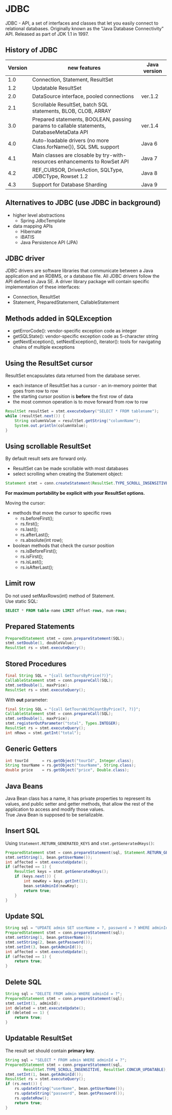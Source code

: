 JDBC
====

JDBC - API, a set of interfaces and classes that let you easily connect to relational databases. 
Originally known as the "Java Database Connectivity" API. Released as part of JDK 1.1 in 1997.

History of JDBC
---------------

Version | new features  | Java version
--------|---------------|-------------
1.0	| Connection, Statement, ResultSet
1.2	| Updatable ResultSet  
2.0	| DataSource interface, pooled connections | ver.1.2
2.1	| Scrollable ResultSet, batch SQL statements, BLOB, CLOB, ARRAY 
3.0 | Prepared statements, BOOLEAN, passing params to callable statements, DatabaseMetaData API | ver.1.4
4.0 | Auto-loadable drivers (no more Class.forName()), SQL SML support              | Java 6
4.1 | Main classes are closable by try-with-resources enhancements to RowSet API    | Java 7
4.2 | REF_CURSOR, DriverAction, SQLType, JDBCType, Rowset 1.2  | Java 8
4.3 | Support for Database Sharding | Java 9

Alternatives to JDBC (use JDBC in background)
--------------------------------------------

* higher level abstractions
    - Spring JdbcTemplate
* data mapping APIs
    - Hibernate
    - iBATIS
    - Java Persistence API (JPA)
    
JDBC driver
-----------

JDBC drivers are software libraries that communicate between a Java application and an RDBMS, or a database file.
All JDBC drivers follow the API defined in Java SE. A driver library package will contain specific implementation of
these interfaces:

* Connection, ResultSet
* Statement, PreparedStatement, CallableStatement

Methods added in SQLException
-----------------------------

* getErrorCode(): vendor-specific exception code as integer
* getSQLState(): vendor-specific exception code as 5-character string
* getNextException(), setNextException(), iterator(): tools for navigating chains
of multiple exceptions

Using the ResultSet cursor
--------------------------

ResultSet encapsulates data returned from the database server. 

* each instance of ResultSet has a cursor - an in-memory pointer that goes from row to row
* the starting cursor position is __before__ the first row of data
* the most common operation is to move forward from row to row
```java
ResultSet resultSet = stmt.executeQuery("SELECT * FROM tablename");
while (resultSet.next()) {
    String columnValue = resultSet.getString("columnName");
    System.out.println(columnValue);
}
``` 

Using scrollable ResultSet
--------------------------

By default result sets are forward only.
* ResultSet can be made scrollable with most databases 
* select scrolling when creating the Statement object:
```java
Statement stmt = conn.createStatement(ResultSet.TYPE_SCROLL_INSENSITIVE, ResultSet.CONCUR_READ_ONLY);
```
__For maximum portability be explicit with your ResultSet options.__  

Moving the cursor:
* methods that move the cursor to specific rows
    - rs.beforeFirst();
    - rs.first();
    - rs.last();
    - rs.afterLast();
    - rs.absolute(int row);
* boolean methods that check the cursor position
    - rs.isBeforeFirst();
    - rs.isFirst();
    - rs.isLast();
    - rs.isAfterLast();

Limit row
---------
Do not used setMaxRows(int) method of Statement.  
Use static SQL:
```sql
SELECT * FROM table-name LIMIT offset-rows, num-rows;
```


Prepared Statements
-------------------
```java
PreparedStatement stmt = conn.prepareStatement(SQL);
stmt.setDouble(1, doubleValue);
ResultSet rs = stmt.executeQuery();
```


Stored Procedures
-----------------
```java
final String SQL = "{call GetToursByPrice(?)}";
CallableStatement stmt = conn.prepareCall(SQL);
stmt.setDouble(1, maxPrice);
ResultSet rs = stmt.executeQuery();
```
With __out__ parameter:
```java
final String SQL = "{call GetToursWithCountByPrice(?, ?)}";
CallableStatement stmt = conn.prepareCall(SQL);
stmt.setDouble(1, maxPrice);
stmt.registerOutParameter("total", Types.INTEGER);
ResultSet rs = stmt.executeQuery();
int nRows = stmt.getInt("total");
```


Generic Getters
---------------
```java
int tourId      = rs.getObject("tourId", Integer.class);
String tourName = rs.getObject("tourName", String.class);
double price    = rs.getObject("price", Double.class);
```


Java Beans
----------

Java Bean class has a name, it has private properties to represent its values,
and public setter and getter methods, that allow the rest of the application to
access and modify those values.  
True Java Bean is supposed to be serializable.


Insert SQL
----------

Using `Statement.RETURN_GENERATED_KEYS` and `stmt.getGeneratedKeys()`: 
```java
PreparedStatement stmt = conn.prepareStatement(sql, Statement.RETURN_GENERATED_KEYS);
stmt.setString(1, bean.getUserName());
int affected = stmt.executeUpdate();
if (affected == 1) {
    ResultSet keys = stmt.getGeneratedKeys();
    if (keys.next()) {
        int newKey = keys.getInt(1);
        bean.setAdminId(newKey);
        return true;
    }
}
```


Update SQL
----------
```java
String sql = "UPDATE admin SET userName = ?, password = ? WHERE adminId = ?";
PreparedStatement stmt = conn.prepareStatement(sql);
stmt.setString(1, bean.getUserName());
stmt.setString(2, bean.getPassword());
stmt.setInt(3, bean.getAdminId());
int affected = stmt.executeUpdate();
if (affected == 1) {
    return true;
}
```


Delete SQL
----------
```java
String sql = "DELETE FROM admin WHERE adminId = ?";
PreparedStatement stmt = conn.prepareStatement(sql);
stmt.setInt(1, adminId);
int deleted = stmt.executeUpdate();
if (deleted == 1) {
    return true;
}
```


Updatable ResultSet
-------------------
The result set should contain __primary key__.
```java
String sql = "SELECT * FROM admin WHERE adminId = ?";
PreparedStatement stmt = conn.prepareStatement(sql,
        ResultSet.TYPE_SCROLL_INSENSITIVE, ResultSet.CONCUR_UPDATABLE);
stmt.setInt(1, bean.getAdminId());
ResultSet rs = stmt.executeQuery();
if (rs.next()) {
    rs.updateString("userName", bean.getUserName());
    rs.updateString("password", bean.getPassword());
    rs.updateRow();
    return true;
}
```